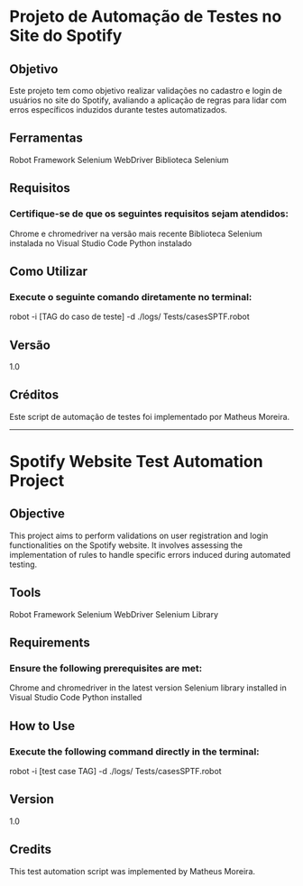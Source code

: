 # Projeto de Automação de Testes no Site do Spotify

## Objetivo

Este projeto tem como objetivo realizar validações no cadastro e login de usuários no site do Spotify, avaliando a aplicação de regras para lidar com erros específicos induzidos durante testes automatizados.

## Ferramentas

Robot Framework
Selenium WebDriver
Biblioteca Selenium

## Requisitos

### Certifique-se de que os seguintes requisitos sejam atendidos:

Chrome e chromedriver na versão mais recente
Biblioteca Selenium instalada no Visual Studio Code
Python instalado

## Como Utilizar

### Execute o seguinte comando diretamente no terminal:

robot -i [TAG do caso de teste] -d ./logs/ Tests/casesSPTF.robot

## Versão

1.0

## Créditos

Este script de automação de testes foi implementado por Matheus Moreira.

_______________________________________________________________________________________

# Spotify Website Test Automation Project

## Objective

This project aims to perform validations on user registration and login functionalities on the Spotify website. It involves assessing the implementation of rules to handle specific errors induced during automated testing.

## Tools

Robot Framework
Selenium WebDriver
Selenium Library

## Requirements

### Ensure the following prerequisites are met:

Chrome and chromedriver in the latest version
Selenium library installed in Visual Studio Code
Python installed

## How to Use

### Execute the following command directly in the terminal:

robot -i [test case TAG] -d ./logs/ Tests/casesSPTF.robot

## Version

1.0

## Credits

This test automation script was implemented by Matheus Moreira.
